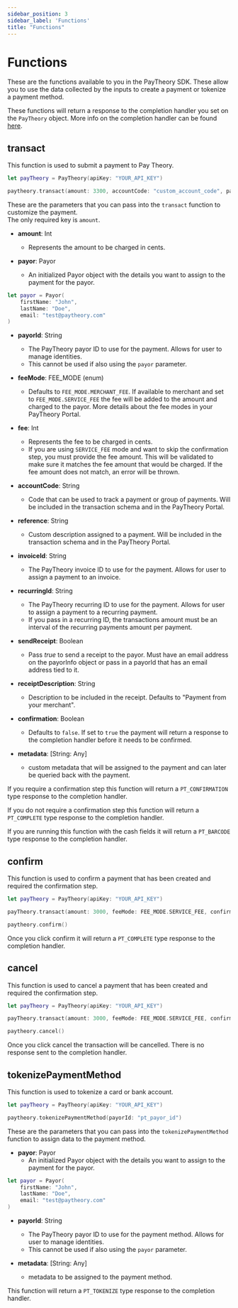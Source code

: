 ```yaml
---
sidebar_position: 3
sidebar_label: 'Functions'
title: "Functions"
---
```

# Functions

These are the functions available to you in the PayTheory SDK. These allow you to use the data collected by the inputs to create a payment or tokenize a payment method.

These functions will return a response to the completion handler you set on the `PayTheory` object. More info on the completion handler can be found [here](./completion_handler.md).

## transact

This function is used to submit a payment to Pay Theory.

```swift
let payTheory = PayTheory(apiKey: "YOUR_API_KEY")

paytheory.transact(amount: 3300, accountCode: "custom_account_code", payorId: "pt_payor_id", ...)
```

These are the parameters that you can pass into the `transact` function to customize the payment.  
The only required key is `amount`.

* **amount**: Int
    * Represents the amount to be charged in cents.


* **payor**: Payor
    * An initialized Payor object with the details you want to assign to the payment for the payor.

```swift
let payor = Payor(
    firstName: "John",
    lastName: "Doe",
    email: "test@paytheory.com"
)
```


* **payorId**: String
    * The PayTheory payor ID to use for the payment. Allows for user to manage identities.
    * This cannot be used if also using the `payor` parameter.


* **feeMode**: FEE_MODE (enum)
    * Defaults to `FEE_MODE.MERCHANT_FEE`. If available to merchant and set to `FEE_MODE.SERVICE_FEE` the fee will be added to the amount and charged to the payor. More details about the fee modes in your PayTheory Portal.


* **fee**: Int
    * Represents the fee to be charged in cents.
    * If you are using `SERVICE_FEE` mode and want to skip the confirmation step, you must provide the fee amount. This will be validated to make sure it matches the fee amount that would be charged. If the fee amount does not match, an error will be thrown.


* **accountCode**: String
    * Code that can be used to track a payment or group of payments. Will be included in the transaction schema and in the PayTheory Portal.


* **reference**: String
    * Custom description assigned to a payment. Will be included in the transaction schema and in the PayTheory Portal.


* **invoiceId**: String
    * The PayTheory invoice ID to use for the payment. Allows for user to assign a payment to an invoice.


* **recurringId**: String
    * The PayTheory recurring ID to use for the payment. Allows for user to assign a payment to a recurring payment.
    * If you pass in a recurring ID, the transactions amount must be an interval of the recurring payments amount per payment.


* **sendReceipt**: Boolean
    * Pass *true* to send a receipt to the payor. Must have an email address on the payorInfo object or pass in a payorId that has an email address tied to it.


* **receiptDescription**: String
    * Description to be included in the receipt. Defaults to "Payment from your merchant".


* **confirmation**: Boolean
    * Defaults to `false`. If set to `true` the payment will return a response to the completion handler before it needs to be confirmed.

    
* **metadata**: [String: Any]
    * custom metadata that will be assigned to the payment and can later be queried back with the payment.


If you require a confirmation step this function will return a `PT_CONFIRMATION` type response to the completion handler.

If you do not require a confirmation step this function will return a `PT_COMPLETE` type response to the completion handler.

If you are running this function with the cash fields it will return a `PT_BARCODE` type response to the completion handler.


## confirm

This function is used to confirm a payment that has been created and required the confirmation step.

```swift
let payTheory = PayTheory(apiKey: "YOUR_API_KEY")

payTheory.transact(amount: 3000, feeMode: FEE_MODE.SERVICE_FEE, confirmation: true)

paytheory.confirm()
```

Once you click confirm it will return a `PT_COMPLETE` type response to the completion handler. 


## cancel

This function is used to cancel a payment that has been created and required the confirmation step.

```swift
let payTheory = PayTheory(apiKey: "YOUR_API_KEY")

payTheory.transact(amount: 3000, feeMode: FEE_MODE.SERVICE_FEE, confirmation: true)

paytheory.cancel()
```

Once you click cancel the transaction will be cancelled. There is no response sent to the completion handler.


## tokenizePaymentMethod

This function is used to tokenize a card or bank account.

```swift
let payTheory = PayTheory(apiKey: "YOUR_API_KEY")

paytheory.tokenizePaymentMethod(payorId: "pt_payor_id")
```

These are the parameters that you can pass into the `tokenizePaymentMethod` function to assign data to the payment method.

* **payor**: Payor
  * An initialized Payor object with the details you want to assign to the payment for the payor.

```swift
let payor = Payor(
    firstName: "John",
    lastName: "Doe",
    email: "test@paytheory.com"
)
```


* **payorId**: String
    * The PayTheory payor ID to use for the payment method. Allows for user to manage identities.
    * This cannot be used if also using the `payor` parameter.


* **metadata**: [String: Any]
    * metadata to be assigned to the payment method.


This function will return a `PT_TOKENIZE` type response to the completion handler.